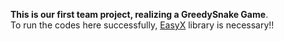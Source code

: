 **This is our first team project, realizing a GreedySnake Game**.  
To run the codes here successfully, [EasyX](https://easyx.cn/) library is necessary!!
